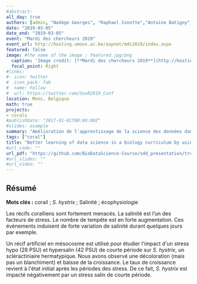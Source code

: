 ```yaml
---
#abstract:
all_day: true
authors: [admin, "Nadège Georges", "Raphael Conotte","Antoine Batigny", "Philippe Grosjean"]
date: "2019-03-05"
date_end: "2019-03-05"
event: "Mardi des chercheurs 2019"
event_url: http://hosting.umons.ac.be/aspnet/mdc2019/index.aspx
featured: false
image: #the name of the image : featured.jpg/png
  caption: 'Image credit: [**Mardi des chercheurs 2019**](http://hosting.umons.ac.be/aspnet/mdc2019/index.aspx)'
  focal_point: Right
#links:
#- icon: twitter
#  icon_pack: fab
#  name: Follow
#  url: https://twitter.com/UseR2019_Conf
location: Mons, Belgique
math: true
projects:
- corals
#publishDate: "2017-01-01T00:00:00Z"
#slides: example
summary: "Amélioration de l'apprentissage de la science des données dans un cursus en biologie"
tags: ["coral"]
title: "Better learning of data science in a biology curriculum by using R, RStudio, learnr & Github Classroom"
#url_code: ""
url_pdf: "https://github.com/BioDataScience-Course/sdd_presentation/tree/master/2019_user_toulouse/poster"
#url_slides: ""
#url_video: ""
---
```


## Résumé

**Mots clés :** corail ; *S. hystrix* ; Salinité ; écophysiologie

Les récifs coralliens sont fortement menacés. La salinité est l’un des facteurs de stress. Le nombre de tempête est en forte augmentation. Ces événements induisent de forte variation de salinité durant quelques jours par exemple. 

Un récif artificiel en mésocosme est utilisé pour étudier l'impact d'un stress hypo (28 PSU) et hypersalin (42 PSU) de courte période sur *S. hystrix*, un scléractiniaire hermatypique. Nous avons observé une décoloration (mais pas un blanchiment) et baisse de la croissance. Le taux de croissance revient à l'état initial après les périodes des stress. De ce fait, *S. hystrix* est impacté négativement par un stress salin de courte période.
